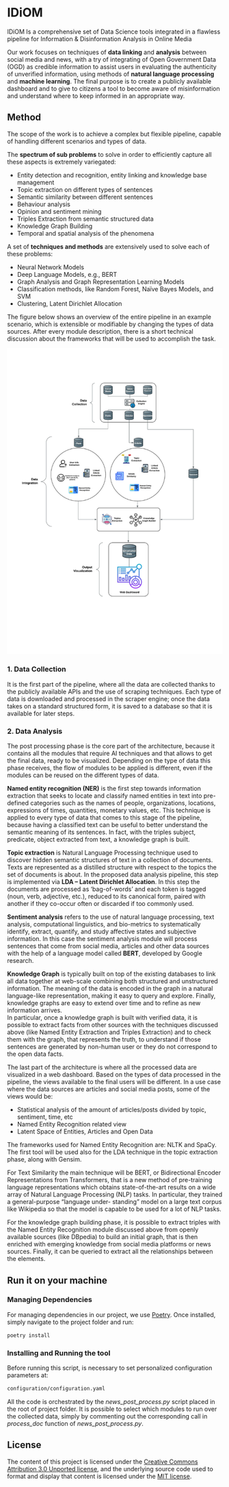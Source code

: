 
# IDiOM

  

IDiOM Is a comprehensive set of Data Science tools integrated in a flawless pipeline for Information &amp; Disinformation Analysis in Online Media

Our work focuses on techniques of **data linking** and **analysis** between social media and news, with a try of integrating of Open Government Data (OGD) as credible information to assist users in evaluating the authenticity of unverified information, using methods of **natural language processing** and **machine learning**. The final purpose is to create a publicly available dashboard and to give to citizens a tool to become aware of misinformation and understand where to keep informed in an appropriate way.

## Method

The scope of the work is to achieve a complex but flexible pipeline, capable of handling different scenarios and types of data.

The **spectrum of sub problems** to solve in order to efficiently capture all these aspects is extremely variegated:

- Entity detection and recognition, entity linking and knowledge base management
- Topic extraction on different types of sentences  
- Semantic similarity between different sentences  
- Behaviour analysis
- Opinion and sentiment mining
- Triples Extraction from semantic structured data
- Knowledge Graph Building
- Temporal and spatial analysis of the phenomena  

A set of **techniques and methods** are extensively used to solve each of these problems:

- Neural Network Models  
- Deep Language Models, e.g., BERT  
- Graph Analysis and Graph Representation Learning Models  
- Classification methods, like Random Forest, Naïve Bayes Models, and SVM
- Clustering, Latent Dirichlet Allocation

The figure below shows an overview of the entire pipeline in an example scenario, which is extensible or modifiable by changing the types of data sources. After every module description, there is a short technical discussion about the frameworks that will be used to accomplish the task.

![Pipeline Architecture](https://github.com/DataSciencePolimi/IDiOM/blob/main/architecture.jpeg?raw=true)


### 1. Data Collection
It is the first part of the pipeline, where all the data are collected thanks to the publicly available APIs and the use of scraping techniques. Each type of data is downloaded and processed in the scraper engine; once the data takes on a standard structured form, it is saved to a database so that it is available for later steps.

### 2. Data Analysis
The post processing phase is the core part of the architecture, because it contains all the modules that require AI techniques and that allows to get the final data, ready to be visualized. Depending on the type of data this phase receives, the flow of modules to be applied is different, even if the modules can be reused on the different types of data.

**Named entity recognition (NER)** is the first step towards information extraction that seeks to locate and classify named entities in text into pre-defined categories such as the names of people, organizations, locations, expressions of times, quantities, monetary values, etc. This technique is applied to every type of data that comes to this stage of the pipeline, because having a classified text can be useful to better understand the semantic meaning of its sentences. In fact, with the triples subject, predicate, object extracted from text, a knowledge graph is built.

**Topic extraction** is Natural Language Processing technique used to discover hidden semantic structures of text in a collection of documents. Texts are represented as a distilled structure with respect to the topics the set of documents is about. In the proposed data analysis pipeline, this step is implemented via **LDA – Latent Dirichlet Allocation**. In this step the documents are processed as ‘bag-of-words’ and each token is tagged (noun, verb, adjective, etc.), reduced to its canonical form, paired with another if they co-occur often or discarded if too commonly used.

**Sentiment analysis** refers to the use of natural language processing, text analysis, computational linguistics, and bio-metrics to systematically identify, extract, quantify, and study affective states and subjective information. In this case the sentiment analysis module will process sentences that come from social media, articles and other data sources with the help of a language model called **BERT**, developed by Google research.

**Knowledge Graph** is typically built on top of the existing databases to link all data together at web-scale combining both structured and unstructured information. The meaning of the data is encoded in the graph in a natural language-like representation, making it easy to query and explore. Finally, knowledge graphs are easy to extend over time and to refine as new information arrives.  
In particular, once a knowledge graph is built with verified data, it is possible to extract facts from other sources with the techniques discussed above (like Named Entity Extraction and Triples Extraction) and to check them with the graph, that represents the truth, to understand if those sentences are generated by non-human user or they do not correspond to the open data facts.

The last part of the architecture is where all the processed data are visualized in a web dashboard. Based on the types of data processed in the pipeline, the views available to the final users will be different. In a use case where the data sources are articles and social media posts, some of the views would be:
- Statistical analysis of the amount of articles/posts divided by topic, sentiment, time, etc
- Named Entity Recognition related view  
- Latent Space of Entities, Articles and Open Data

The frameworks used for Named Entity Recognition are: NLTK and SpaCy. The first tool will be used also for the LDA technique in the topic extraction phase, along with Gensim.

For Text Similarity the main technique will be BERT, or Bidirectional Encoder Representations from Transformers, that is a new method of pre-training language representations which obtains state-of-the-art results on a wide array of Natural Language Processing (NLP) tasks. In particular, they trained a general-purpose “language under- standing” model on a large text corpus like Wikipedia so that the model is capable to be used for a lot of NLP tasks.

For the knowledge graph building phase, it is possible to extract triples with the Named Entity Recognition module discussed above from openly available sources (like DBpedia) to build an initial graph, that is then enriched with emerging knowledge from social media platforms or news sources. Finally, it can be queried to extract all the relationships between the elements.

## Run it on your machine

  

### Managing Dependencies

  

For managing dependencies in our project, we use <a href="https://python-poetry.org/">Poetry</a>.
Once installed, simply navigate to the project folder and run:

```bash
poetry install
```
  

### Installing and Running the tool

Before running this script, is necessary to set personalized configuration parameters at:
```bash
configuration/configuration.yaml
```
All the code is orchestrated by the *news_post_process.py* script placed in the root of project folder. 
It is possible to select which modules to run over the collected data, simply by commenting out the corresponding call in *process_doc* function of *news_post_process.py*.
  

## License

  

The content of this project is licensed under the [Creative Commons Attribution 3.0 Unported license](https://creativecommons.org/licenses/by/3.0/), and the underlying source code used to format and display that content is licensed under the [MIT license](LICENSE.md).
